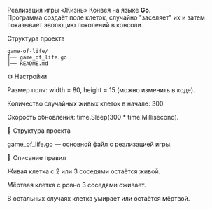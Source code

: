 Реализация игры «Жизнь» Конвея на языке **Go**.  
Программа создаёт поле клеток, случайно "заселяет" их и затем показывает эволюцию поколений в консоли.


Структура проекта
```
game-of-life/
│── game_of_life.go
│── README.md
```
⚙️ Настройки

Размер поля: width = 80, height = 15 (можно изменить в коде).

Количество случайных живых клеток в начале: 300.

Скорость обновления: time.Sleep(300 * time.Millisecond).

📂 Структура проекта

game_of_life.go — основной файл с реализацией игры.

📖 Описание правил

Живая клетка с 2 или 3 соседями остаётся живой.

Мёртвая клетка с ровно 3 соседями оживает.

В остальных случаях клетка умирает или остаётся мёртвой.

